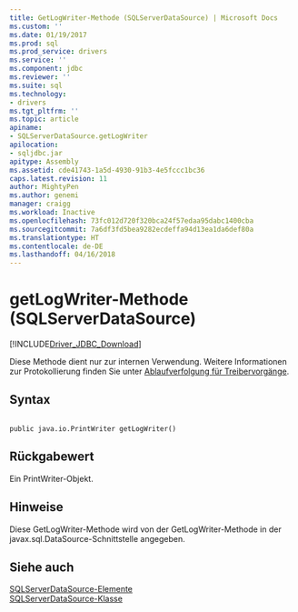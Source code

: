 ```yaml
---
title: GetLogWriter-Methode (SQLServerDataSource) | Microsoft Docs
ms.custom: ''
ms.date: 01/19/2017
ms.prod: sql
ms.prod_service: drivers
ms.service: ''
ms.component: jdbc
ms.reviewer: ''
ms.suite: sql
ms.technology:
- drivers
ms.tgt_pltfrm: ''
ms.topic: article
apiname:
- SQLServerDataSource.getLogWriter
apilocation:
- sqljdbc.jar
apitype: Assembly
ms.assetid: cde41743-1a5d-4930-91b3-4e5fccc1bc36
caps.latest.revision: 11
author: MightyPen
ms.author: genemi
manager: craigg
ms.workload: Inactive
ms.openlocfilehash: 73fc012d720f320bca24f57edaa95dabc1400cba
ms.sourcegitcommit: 7a6df3fd5bea9282ecdeffa94d13ea1da6def80a
ms.translationtype: HT
ms.contentlocale: de-DE
ms.lasthandoff: 04/16/2018
---
```

# <a name="getlogwriter-method-sqlserverdatasource"></a>getLogWriter-Methode (SQLServerDataSource)
[!INCLUDE[Driver_JDBC_Download](../../../includes/driver_jdbc_download.md)]

  Diese Methode dient nur zur internen Verwendung. Weitere Informationen zur Protokollierung finden Sie unter [Ablaufverfolgung für Treibervorgänge](../../../connect/jdbc/tracing-driver-operation.md).  
  
## <a name="syntax"></a>Syntax  
  
```  
  
public java.io.PrintWriter getLogWriter()  
```  
  
## <a name="return-value"></a>Rückgabewert  
 Ein PrintWriter-Objekt.  
  
## <a name="remarks"></a>Hinweise  
 Diese GetLogWriter-Methode wird von der GetLogWriter-Methode in der javax.sql.DataSource-Schnittstelle angegeben.  
  
## <a name="see-also"></a>Siehe auch  
 [SQLServerDataSource-Elemente](../../../connect/jdbc/reference/sqlserverdatasource-members.md)   
 [SQLServerDataSource-Klasse](../../../connect/jdbc/reference/sqlserverdatasource-class.md)  
  
  
